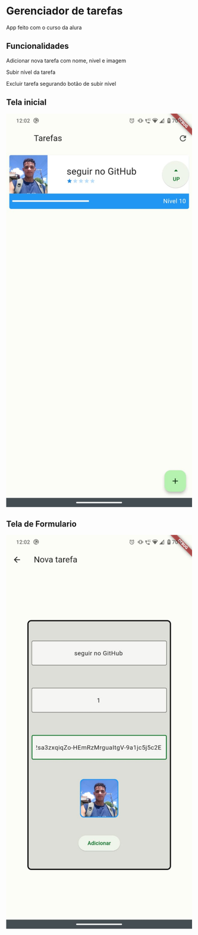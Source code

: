 # Gerenciador de tarefas

App feito com o curso da alura

## Funcionalidades

Adicionar nova tarefa com nome, nivel e imagem

Subir nível da tarefa

Excluir tarefa segurando botão de subir nível

## Tela inicial
<img src="/assets/screens/inicial.jpeg" style="width: 500px">

## Tela de Formulario
<img src="/assets/screens/formulario.jpeg" style="width: 500px">
